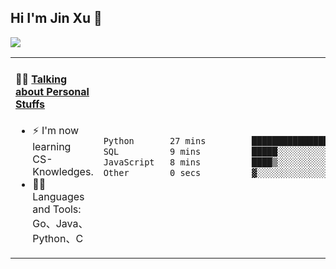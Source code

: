 
## Hi I'm Jin Xu 👋
![](https://komarev.com/ghpvc/?username=jiayouxujin&color=brightgreen&label=PROFILE+VIEWS)



<table align="center">
<tr>
<td valign="top" width="60%">

#### 🏋️‍♀️ <a href="https://github.com/jiayouxujin" target="_blank">Talking about Personal Stuffs</a>
<!-- recent_releases starts -->

- ⚡  I'm now learning CS-Knowledges.  
- 🏊‍♂️ Languages and Tools: Go、Java、Python、C
<!-- recent_releases ends -->
</td>
<td>
 
<!--START_SECTION:waka-->

```txt
Python       27 mins         ███████████████░░░░░░░░░░   60.66 %
SQL          9 mins          █████░░░░░░░░░░░░░░░░░░░░   19.70 %
JavaScript   8 mins          ████▒░░░░░░░░░░░░░░░░░░░░   17.58 %
Other        0 secs          ▓░░░░░░░░░░░░░░░░░░░░░░░░   02.06 %
```

<!--END_SECTION:waka-->
 
</td>
</tr>
</table>





